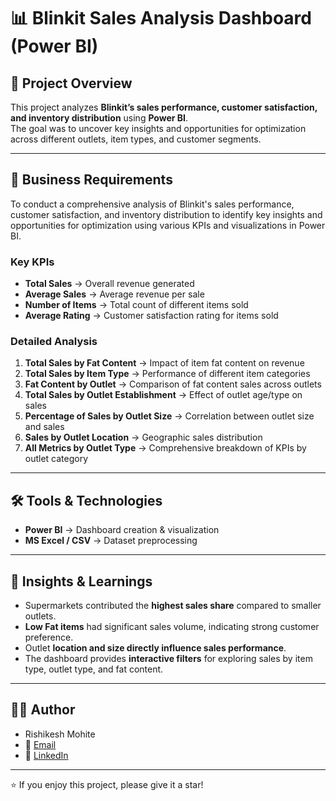 # 📊 Blinkit Sales Analysis Dashboard (Power BI)

## 🔎 Project Overview
This project analyzes **Blinkit’s sales performance, customer satisfaction, and inventory distribution** using **Power BI**.  
The goal was to uncover key insights and opportunities for optimization across different outlets, item types, and customer segments.

---

## 🎯 Business Requirements
To conduct a comprehensive analysis of Blinkit's sales performance, customer satisfaction, and inventory distribution to identify key insights and opportunities for optimization using various KPIs and visualizations in Power BI.


### Key KPIs
- **Total Sales** → Overall revenue generated  
- **Average Sales** → Average revenue per sale  
- **Number of Items** → Total count of different items sold  
- **Average Rating** → Customer satisfaction rating for items sold  

### Detailed Analysis
1. **Total Sales by Fat Content** → Impact of item fat content on revenue  
2. **Total Sales by Item Type** → Performance of different item categories  
3. **Fat Content by Outlet** → Comparison of fat content sales across outlets  
4. **Total Sales by Outlet Establishment** → Effect of outlet age/type on sales  
5. **Percentage of Sales by Outlet Size** → Correlation between outlet size and sales  
6. **Sales by Outlet Location** → Geographic sales distribution  
7. **All Metrics by Outlet Type** → Comprehensive breakdown of KPIs by outlet category  

---

## 🛠 Tools & Technologies
- **Power BI** → Dashboard creation & visualization  
- **MS Excel / CSV** → Dataset preprocessing  

---

## 🚀 Insights & Learnings
- Supermarkets contributed the **highest sales share** compared to smaller outlets.  
- **Low Fat items** had significant sales volume, indicating strong customer preference.  
- Outlet **location and size directly influence sales performance**.  
- The dashboard provides **interactive filters** for exploring sales by item type, outlet type, and fat content.  

---

## 🙋‍♂️ Author
- Rishikesh Mohite
- 📧 [Email](rishikeshmohite82@gmail.com)
- 🔗 [LinkedIn](www.linkedin.com/in/rishikeshmohite)

---

⭐ If you enjoy this project, please give it a star!
